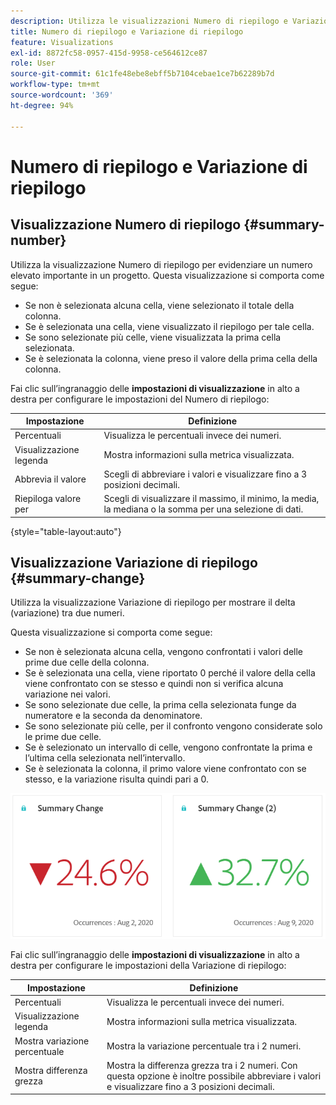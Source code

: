 ```yaml
---
description: Utilizza le visualizzazioni Numero di riepilogo e Variazione di riepilogo per visualizzare punti dati importanti in un progetto.
title: Numero di riepilogo e Variazione di riepilogo
feature: Visualizations
exl-id: 8872fc58-0957-415d-9958-ce564612ce87
role: User
source-git-commit: 61c1fe48ebe8ebff5b7104cebae1ce7b62289b7d
workflow-type: tm+mt
source-wordcount: '369'
ht-degree: 94%

---
```


# Numero di riepilogo e Variazione di riepilogo

## Visualizzazione Numero di riepilogo {#summary-number}

Utilizza la visualizzazione Numero di riepilogo per evidenziare un numero elevato importante in un progetto. Questa visualizzazione si comporta come segue:

* Se non è selezionata alcuna cella, viene selezionato il totale della colonna.
* Se è selezionata una cella, viene visualizzato il riepilogo per tale cella.
* Se sono selezionate più celle, viene visualizzata la prima cella selezionata.
* Se è selezionata la colonna, viene preso il valore della prima cella della colonna.

Fai clic sull’ingranaggio delle **impostazioni di visualizzazione** in alto a destra per configurare le impostazioni del Numero di riepilogo:

| Impostazione | Definizione |
|--- |--- |
| Percentuali | Visualizza le percentuali invece dei numeri. |
| Visualizzazione legenda | Mostra informazioni sulla metrica visualizzata. |
| Abbrevia il valore | Scegli di abbreviare i valori e visualizzare fino a 3 posizioni decimali. |
| Riepiloga valore per | Scegli di visualizzare il massimo, il minimo, la media, la mediana o la somma per una selezione di dati. |

{style="table-layout:auto"}

## Visualizzazione Variazione di riepilogo {#summary-change}

Utilizza la visualizzazione Variazione di riepilogo per mostrare il delta (variazione) tra due numeri.

<!--
The green and red color of the Summary Change can be controlled through [custom event polarity](https://experienceleague.adobe.com/docs/analytics/admin/admin/c-manage-report-suites/c-edit-report-suites/conversion-var-admin/c-success-events/success-event.md) or a calculated metric's [Show Upward Trend As](https://experienceleague.adobe.com/docs/analytics/components/calculated-metrics/calcmetric-workflow/cm-build-metrics.html) option.
-->

Questa visualizzazione si comporta come segue:

* Se non è selezionata alcuna cella, vengono confrontati i valori delle prime due celle della colonna.
* Se è selezionata una cella, viene riportato 0 perché il valore della cella viene confrontato con se stesso e quindi non si verifica alcuna variazione nei valori.
* Se sono selezionate due celle, la prima cella selezionata funge da numeratore e la seconda da denominatore.
* Se sono selezionate più celle, per il confronto vengono considerate solo le prime due celle.
* Se è selezionato un intervallo di celle, vengono confrontate la prima e l’ultima cella selezionata nell’intervallo.
* Se è selezionata la colonna, il primo valore viene confrontato con se stesso, e la variazione risulta quindi pari a 0.


![Visualizzazione delle modifiche di riepilogo che mostra il delta tra due numeri.s](assets/summary-change.png)


Fai clic sull’ingranaggio delle **impostazioni di visualizzazione** in alto a destra per configurare le impostazioni della Variazione di riepilogo:

| Impostazione | Definizione |
|--- |--- |
| Percentuali | Visualizza le percentuali invece dei numeri. |
| Visualizzazione legenda | Mostra informazioni sulla metrica visualizzata. |
| Mostra variazione percentuale | Mostra la variazione percentuale tra i 2 numeri. |
| Mostra differenza grezza | Mostra la differenza grezza tra i 2 numeri. Con questa opzione è inoltre possibile abbreviare i valori e visualizzare fino a 3 posizioni decimali. |
